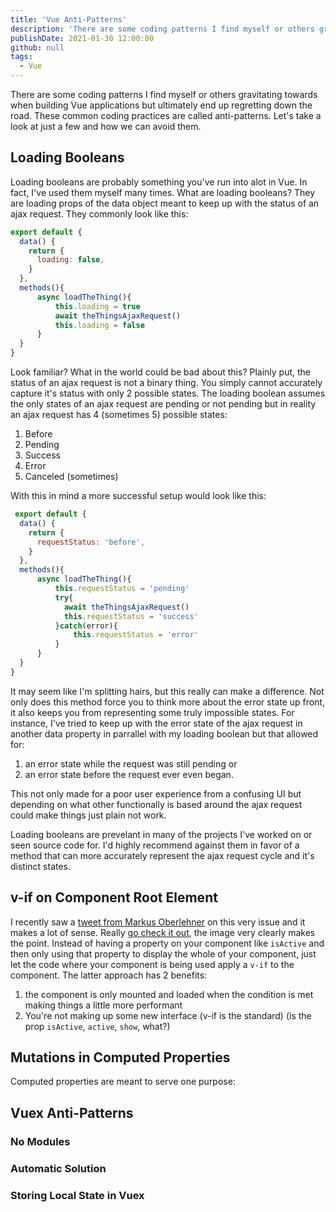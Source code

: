 ```yaml
---
title: 'Vue Anti-Patterns'
description: 'There are some coding patterns I find myself or others gravitating towards when building Vue applications but ultimately end up regretting down the road. These common coding practices are called anti-patterns.'
publishDate: 2021-01-30 12:00:00
github: null
tags:
  - Vue
---
```


There are some coding patterns I find myself or others gravitating towards when building Vue applications but ultimately end up regretting down the road. These common coding practices are called anti-patterns. Let's take a look at just a few and how we can avoid them.

## Loading Booleans

Loading booleans are probably something you've run into alot in Vue. In fact, I've used them myself many times. What are loading booleans? They are loading props of the data object meant to keep up with the status of an ajax request. They commonly look like this:

```javascript
export default {
  data() {
    return {
      loading: false,
    }
  },
  methods(){
      async loadTheThing(){
          this.loading = true
          await theThingsAjaxRequest()
          this.loading = false
      }
  }
}
```

Look familiar? What in the world could be bad about this? Plainly put, the status of an ajax request is not a binary thing. You simply cannot accurately capture it's status with only 2 possible states. The loading boolean assumes the only states of an ajax request are pending or not pending but in reality an ajax request has 4 (sometimes 5) possible states:

1. Before
2. Pending
3. Success
4. Error
5. Canceled (sometimes)

With this in mind a more successful setup would look like this:

```javascript
 export default {
  data() {
    return {
      requestStatus: 'before',
    }
  },
  methods(){
      async loadTheThing(){
          this.requestStatus = 'pending'
          try{
            await theThingsAjaxRequest()
            this.requestStatus = 'success'
          }catch(error){
              this.requestStatus = 'error'
          }
      }
  }
}
```

It may seem like I'm splitting hairs, but this really can make a difference. Not only does this method force you to think more about the error state up front, it also keeps you from representing some truly impossible states. For instance, I've tried to keep up with the error state of the ajax request in another data property in parrallel with my loading boolean but that allowed for:

1. an error state while the request was still pending or
2. an error state before the request ever even began.

This not only made for a poor user experience from a confusing UI but depending on what other functionally is based around the ajax request could make things just plain not work.

Loading booleans are prevelant in many of the projects I've worked on or seen source code for. I'd highly recommend against them in favor of a method that can more accurately represent the ajax request cycle and it's distinct states.

## v-if on Component Root Element

I recently saw a [tweet from Markus Oberlehner](https://twitter.com/MaOberlehner/status/1353747260434227201) on this very issue and it makes a lot of sense. Really [go check it out](https://twitter.com/MaOberlehner/status/135374726043422720), the image very clearly makes the point. Instead of having a property on your component like `isActive` and then only using that property to display the whole of your component, just let the code where your component is being used apply a `v-if` to the component. The latter approach has 2 benefits:

1. the component is only mounted and loaded when the condition is met making things a little more performant
2. You're not making up some new interface (v-if is the standard) (is the prop `isActive`, `active`, `show`, what?)

## Mutations in Computed Properties

Computed properties are meant to serve one purpose:

## Vuex Anti-Patterns

### No Modules

### Automatic Solution

### Storing Local State in Vuex
